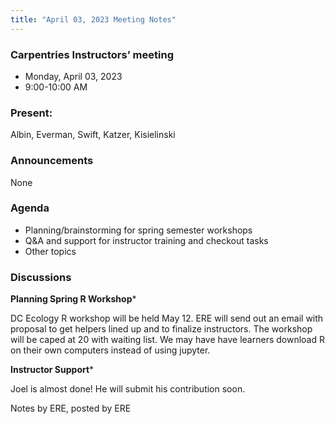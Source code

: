 ```yaml
---
title: "April 03, 2023 Meeting Notes"
---
```

### Carpentries Instructors’ meeting
- Monday, April 03, 2023
- 9:00-10:00 AM

### Present:
Albin, Everman, Swift, Katzer, Kisielinski

### Announcements
None

### Agenda
- Planning/brainstorming for spring semester workshops
- Q&A and support for instructor training and checkout tasks
- Other topics

### Discussions

**Planning Spring R Workshop***

DC Ecology R workshop will be held May 12. ERE will send out an email with proposal to get helpers lined up and to finalize instructors. 
The workshop will be caped at 20 with waiting list.
We may have have learners download R on their own computers instead of using jupyter.

**Instructor Support***

Joel is almost done! He will submit his contribution soon.

Notes by ERE, posted by ERE

